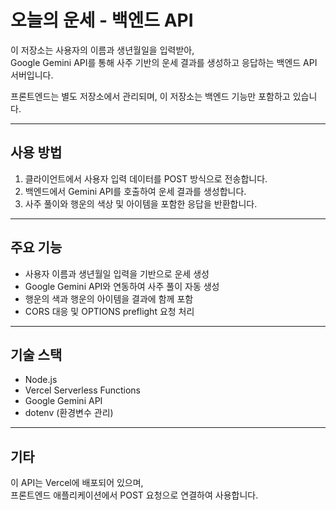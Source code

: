 # 오늘의 운세 - 백엔드 API

이 저장소는 사용자의 이름과 생년월일을 입력받아,  
Google Gemini API를 통해 사주 기반의 운세 결과를 생성하고 응답하는 백엔드 API 서버입니다.

프론트엔드는 별도 저장소에서 관리되며, 이 저장소는 백엔드 기능만 포함하고 있습니다.

---

## 사용 방법

1. 클라이언트에서 사용자 입력 데이터를 POST 방식으로 전송합니다.
2. 백엔드에서 Gemini API를 호출하여 운세 결과를 생성합니다.
3. 사주 풀이와 행운의 색상 및 아이템을 포함한 응답을 반환합니다.

---

## 주요 기능

- 사용자 이름과 생년월일 입력을 기반으로 운세 생성
- Google Gemini API와 연동하여 사주 풀이 자동 생성
- 행운의 색과 행운의 아이템을 결과에 함께 포함
- CORS 대응 및 OPTIONS preflight 요청 처리

---

## 기술 스택

- Node.js
- Vercel Serverless Functions
- Google Gemini API
- dotenv (환경변수 관리)

---

## 기타

이 API는 Vercel에 배포되어 있으며,  
프론트엔드 애플리케이션에서 POST 요청으로 연결하여 사용합니다.
